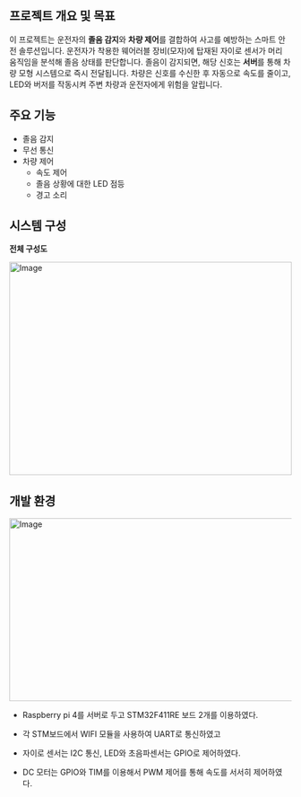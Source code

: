 ## 프로젝트 개요 및 목표

이 프로젝트는 운전자의 **졸음 감지**와 **차량 제어**를 결합하여 사고를 예방하는 스마트 안전 솔루션입니다. 운전자가 착용한 웨어러블 장비(모자)에 탑재된 자이로 센서가 머리 움직임을 분석해 졸음 상태를 판단합니다. 졸음이 감지되면, 해당 신호는 **서버**를 통해 차량 모형 시스템으로 즉시 전달됩니다. 차량은 신호를 수신한 후 자동으로 속도를 줄이고, LED와 버저를 작동시켜 주변 차량과 운전자에게 위험을 알립니다.

## 주요 기능

* 졸음 감지
* 무선 통신
* 차량 제어
    * 속도 제어
    * 졸음 상황에 대한 LED 점등
    * 경고 소리

## 시스템 구성
**전체 구성도**

<img width="504" height="380" alt="Image" src="https://github.com/user-attachments/assets/77b24473-749e-46c8-82d1-1bc3a02ac327" />


## 개발 환경

<img width="711" height="326" alt="Image" src="https://github.com/user-attachments/assets/7c0302f6-8497-487a-8965-e65c5d80a56f" />

* Raspberry pi 4를 서버로 두고 STM32F411RE 보드 2개를 이용하였다.
* 각 STM보드에서 WIFI 모듈을 사용하여 UART로 통신하였고

* 자이로 센서는 I2C 통신, LED와 초음파센서는 GPIO로 제어하였다. 
* DC 모터는 GPIO와 TIM를 이용해서 PWM 제어를 통해 속도를 서서히 제어하였다.



